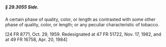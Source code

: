 ##### § 29.3055 Side. #####

A certain phase of quality, color, or length as contrasted with some other phase of quality, color, or length; or any peculiar characteristic of tobacco.

[24 FR 8771, Oct. 29, 1959. Redesignated at 47 FR 51722, Nov. 17, 1982, and at 49 FR 16758, Apr. 20, 1984]